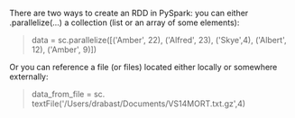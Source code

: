 There are two ways to create an RDD in PySpark: you can either .parallelize(...) a collection (list or an array of some elements):

>    data = sc.parallelize([('Amber', 22), ('Alfred', 23), ('Skye',4), ('Albert', 12), ('Amber', 9)])

Or you can reference a file (or files) located either locally or somewhere externally:

>    data_from_file = sc. textFile('/Users/drabast/Documents/VS14MORT.txt.gz',4)